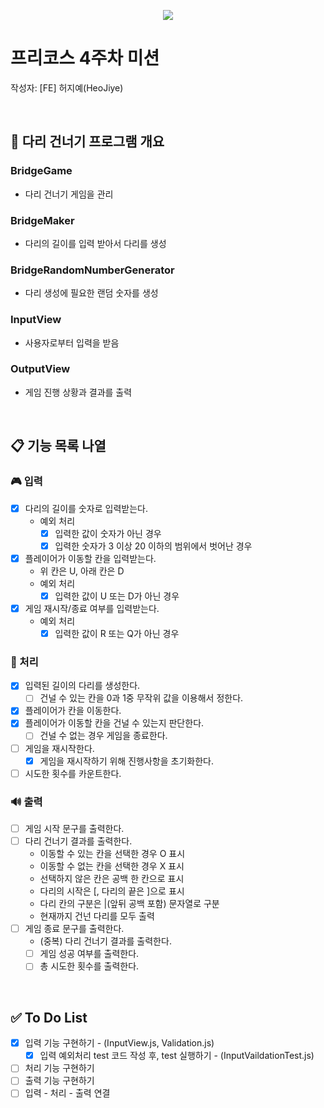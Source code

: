 <p align="center">
    <img src="https://woowacourse.github.io/img/logo_full_white.339e6416.png">
</p>

# 프리코스 4주차 미션
작성자: [FE] 허지예(HeoJiye)

<br>

## 🌉 다리 건너기 프로그램 개요

### BridgeGame
- 다리 건너기 게임을 관리

### BridgeMaker
- 다리의 길이를 입력 받아서 다리를 생성

### BridgeRandomNumberGenerator
- 다리 생성에 필요한 랜덤 숫자를 생성

### InputView
- 사용자로부터 입력을 받음

### OutputView
- 게임 진행 상황과 결과를 출력

<br>

## 📋 기능 목록 나열

###  🎮 입력
- [x] 다리의 길이를 숫자로 입력받는다.
    - 예외 처리
        - [x] 입력한 값이 숫자가 아닌 경우
        - [x] 입력한 숫자가 3 이상 20 이하의 범위에서 벗어난 경우
- [x] 플레이어가 이동할 칸을 입력받는다.
    - 위 칸은 U, 아래 칸은 D
    - 예외 처리
        - [x] 입력한 값이 U 또는 D가 아닌 경우
- [x] 게임 재시작/종료 여부를 입력받는다.
    - 예외 처리
        - [x] 입력한 값이 R 또는 Q가 아닌 경우

### 🚀 처리
- [x] 입력된 길이의 다리를 생성한다.
    - [ ] 건널 수 있는 칸을 0과 1중 무작위 값을 이용해서 정한다.
- [x] 플레이어가 칸을 이동한다.
- [x] 플레이어가 이동할 칸을 건널 수 있는지 판단한다.
    - [ ] 건널 수 없는 경우 게임을 종료한다.
- [ ] 게임을 재시작한다. 
    - [x] 게임을 재시작하기 위해 진행사항을 초기화한다.
- [ ] 시도한 횟수를 카운트한다.

### 🔊 출력
- [ ] 게임 시작 문구를 출력한다.
- [ ] 다리 건너기 결과를 출력한다.
    - 이동할 수 있는 칸을 선택한 경우 O 표시
    - 이동할 수 없는 칸을 선택한 경우 X 표시
    - 선택하지 않은 칸은 공백 한 칸으로 표시
    - 다리의 시작은 [, 다리의 끝은 ]으로 표시
    - 다리 칸의 구분은 |(앞뒤 공백 포함) 문자열로 구분
    - 현재까지 건넌 다리를 모두 출력
- [ ] 게임 종료 문구를 출력한다.
    - (중복) 다리 건너기 결과를 출력한다.
    - [ ] 게임 성공 여부를 출력한다.
    - [ ] 총 시도한 횟수를 출력한다.

<br>

## ✅ To Do List
- [x] 입력 기능 구현하기 - (InputView.js, Validation.js)
    - [x] 입력 예외처리 test 코드 작성 후, test 실행하기 - (InputVaildationTest.js)
- [ ] 처리 기능 구현하기
- [ ] 출력 기능 구현하기
- [ ] 입력 - 처리 - 출력 연결